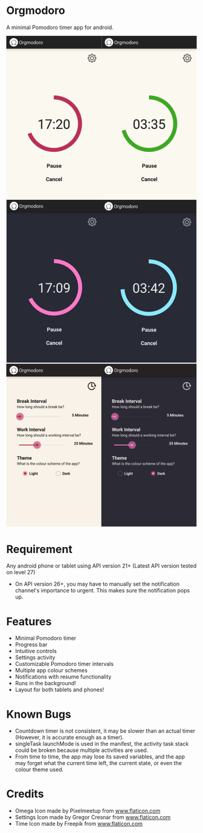 # Orgmodoro
A minimal Pomodoro timer app for android.

![Light theme: work and break mode](img/lightDemo.png "Light theme: work and break mode")
![Dark theme: work and break mode](img/darkDemo.png "Dark theme: work and break mode")
![Settings activity: light and dark mode](img/settingsDemo.png "Settings activity: light and dark mode")

# Requirement
Any android phone or tablet using API version 21+ (Latest API version tested on level 27)
- On API version 26+, you may have to manually set the notification channel's importance to urgent. This makes sure the notification pops up.

# Features
- Minimal Pomodoro timer
- Progress bar
- Intuitive controls
- Settings activity
- Customizable Pomodoro timer intervals
- Multiple app colour schemes
- Notifications with resume functionality
- Runs in the background!
- Layout for both tablets and phones!

# Known Bugs
- Countdown timer is not consistent, it may be slower than an actual timer (However, it is accurate enough as a timer).
- singleTask launchMode is used in the manifest, the activity task stack could be broken because multiple activities are used. 
- From time to time, the app may lose its saved variables, and the app may forget what the current time left, the current state, or even the colour theme used. 

# Credits
 - Omega Icon made by Pixelmeetup from www.flaticon.com
 - Settings Icon made by Gregor Cresnar from www.flaticon.com
 - Time Icon made by Freepik from www.flaticon.com
